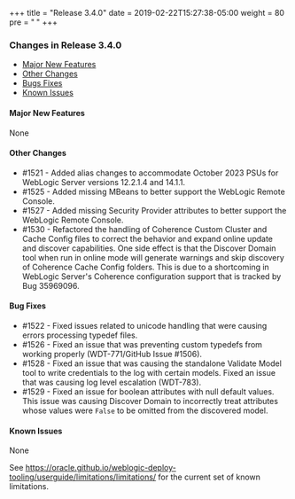 +++
title = "Release 3.4.0"
date = 2019-02-22T15:27:38-05:00
weight = 80
pre = "<b> </b>"
+++


### Changes in Release 3.4.0
- [Major New Features](#major-new-features)
- [Other Changes](#other-changes)
- [Bugs Fixes](#bug-fixes)
- [Known Issues](#known-issues)


#### Major New Features
None

#### Other Changes
- #1521 - Added alias changes to accommodate October 2023 PSUs for WebLogic Server versions 12.2.1.4 and 14.1.1.
- #1525 - Added missing MBeans to better support the WebLogic Remote Console.
- #1527 - Added missing Security Provider attributes to better support the WebLogic Remote Console.
- #1530 - Refactored the handling of Coherence Custom Cluster and Cache Config files to correct the behavior
          and expand online update and discover capabilities.
          One side effect is that the Discover Domain tool when run in online mode will generate warnings
          and skip discovery of Coherence Cache Config folders.  This is due to a shortcoming in WebLogic Server's
          Coherence configuration support that is tracked by Bug 35969096.

#### Bug Fixes
- #1522 - Fixed issues related to unicode handling that were causing errors processing typedef files.
- #1526 - Fixed an issue that was preventing custom typedefs from working properly (WDT-771/GitHub Issue #1506).
- #1528 - Fixed an issue that was causing the standalone Validate Model tool to write credentials to the log
          with certain models. Fixed an issue that was causing log level escalation (WDT-783).
- #1529 - Fixed an issue for boolean attributes with null default values. This issue was causing Discover Domain to 
          incorrectly treat attributes whose values were `False` to be omitted from the discovered model.

#### Known Issues
None

See https://oracle.github.io/weblogic-deploy-tooling/userguide/limitations/limitations/ for the current set of known limitations.
